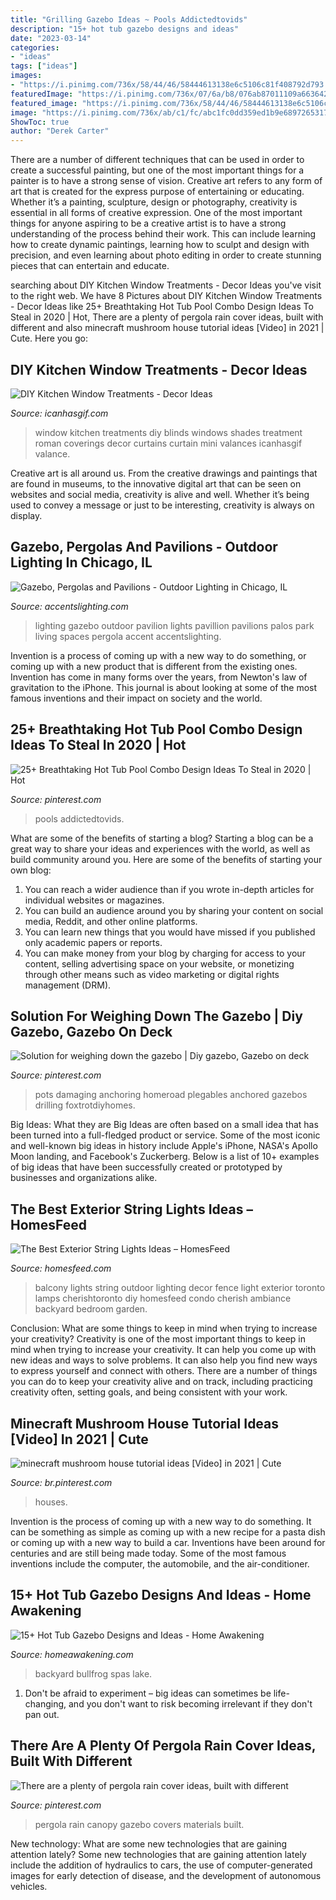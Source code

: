 ```yaml
---
title: "Grilling Gazebo Ideas ~ Pools Addictedtovids"
description: "15+ hot tub gazebo designs and ideas"
date: "2023-03-14"
categories:
- "ideas"
tags: ["ideas"]
images:
- "https://i.pinimg.com/736x/58/44/46/58444613138e6c5106c81f408792d793.jpg"
featuredImage: "https://i.pinimg.com/736x/07/6a/b8/076ab87011109a663642eb625604d734.jpg"
featured_image: "https://i.pinimg.com/736x/58/44/46/58444613138e6c5106c81f408792d793.jpg"
image: "https://i.pinimg.com/736x/ab/c1/fc/abc1fc0dd359ed1b9e68972653177fd8.jpg"
ShowToc: true
author: "Derek Carter"
---
```



There are a number of different techniques that can be used in order to create a successful painting, but one of the most important things for a painter is to have a strong sense of vision.
Creative art refers to any form of art that is created for the express purpose of entertaining or educating. Whether it’s a painting, sculpture, design or photography, creativity is essential in all forms of creative expression. One of the most important things for anyone aspiring to be a creative artist is to have a strong understanding of the process behind their work. This can include learning how to create dynamic paintings, learning how to sculpt and design with precision, and even learning about photo editing in order to create stunning pieces that can entertain and educate.

	

		
searching about DIY Kitchen Window Treatments - Decor Ideas you've visit to the right web. We have 8 Pictures about DIY Kitchen Window Treatments - Decor Ideas like 25+ Breathtaking Hot Tub Pool Combo Design Ideas To Steal in 2020 | Hot, There are a plenty of pergola rain cover ideas, built with different and also minecraft mushroom house tutorial ideas [Video] in 2021 | Cute. Here you go:
		
    
## DIY Kitchen Window Treatments - Decor Ideas

<img loading=lazy src="https://www.icanhasgif.com/wp-content/uploads/2015/02/DIY-Kitchen-Window-Treatments-680x1024.jpg" onerror="this.onerror=null;this.src='https://tse1.mm.bing.net/th?id=OIP.NahruTNZXBkE5ACtfT2A6AHaLJ&amp;pid=15.1';" alt="DIY Kitchen Window Treatments - Decor Ideas">

_Source: icanhasgif.com_

>window kitchen treatments diy blinds windows shades treatment roman coverings decor curtains curtain mini valances icanhasgif valance. 

	

Creative art is all around us. From the creative drawings and paintings that are found in museums, to the innovative digital art that can be seen on websites and social media, creativity is alive and well. Whether it’s being used to convey a message or just to be interesting, creativity is always on display.

    
## Gazebo, Pergolas And Pavilions - Outdoor Lighting In Chicago, IL

<img loading=lazy src="https://www.accentslighting.com/wp-content/uploads/2016/07/Pavillion7.jpg" onerror="this.onerror=null;this.src='https://tse3.mm.bing.net/th?id=OIP.ZRDgt3rkVDCbJEmpsDQwZwHaLH&amp;pid=15.1';" alt="Gazebo, Pergolas and Pavilions - Outdoor Lighting in Chicago, IL">

_Source: accentslighting.com_

>lighting gazebo outdoor pavilion lights pavillion pavilions palos park living spaces pergola accent accentslighting. 

	

Invention is a process of coming up with a new way to do something, or coming up with a new product that is different from the existing ones. Invention has come in many forms over the years, from Newton's law of gravitation to the iPhone. This journal is about looking at some of the most famous inventions and their impact on society and the world.

    
## 25+ Breathtaking Hot Tub Pool Combo Design Ideas To Steal In 2020 | Hot

<img loading=lazy src="https://i.pinimg.com/736x/07/6a/b8/076ab87011109a663642eb625604d734.jpg" onerror="this.onerror=null;this.src='https://tse1.mm.bing.net/th?id=OIP.bFMDzebzDXg-TGZbHyPqkQHaQJ&amp;pid=15.1';" alt="25+ Breathtaking Hot Tub Pool Combo Design Ideas To Steal in 2020 | Hot">

_Source: pinterest.com_

>pools addictedtovids. 

	

What are some of the benefits of starting a blog?
Starting a blog can be a great way to share your ideas and experiences with the world, as well as build community around you. Here are some of the benefits of starting your own blog: 
1. You can reach a wider audience than if you wrote in-depth articles for individual websites or magazines. 
2. You can build an audience around you by sharing your content on social media, Reddit, and other online platforms. 
3. You can learn new things that you would have missed if you published only academic papers or reports. 
4. You can make money from your blog by charging for access to your content, selling advertising space on your website, or monetizing through other means such as video marketing or digital rights management (DRM).

    
## Solution For Weighing Down The Gazebo | Diy Gazebo, Gazebo On Deck

<img loading=lazy src="https://i.pinimg.com/736x/ab/c1/fc/abc1fc0dd359ed1b9e68972653177fd8.jpg" onerror="this.onerror=null;this.src='https://tse3.mm.bing.net/th?id=OIP.puanHPCt3vUmDZxhdio0AgHaJ3&amp;pid=15.1';" alt="Solution for weighing down the gazebo | Diy gazebo, Gazebo on deck">

_Source: pinterest.com_

>pots damaging anchoring homeroad plegables anchored gazebos drilling foxtrotdiyhomes. 

	

Big Ideas: What they are
Big Ideas are often based on a small idea that has been turned into a full-fledged product or service. Some of the most iconic and well-known big ideas in history include Apple's iPhone, NASA's Apollo Moon landing, and Facebook's Zuckerberg. 
Below is a list of 10+ examples of big ideas that have been successfully created or prototyped by businesses and organizations alike.

    
## The Best Exterior String Lights Ideas – HomesFeed

<img loading=lazy src="https://homesfeed.com/wp-content/uploads/2015/09/lamps-lights-string-balcony-vases-plants-chair-rug.jpg" onerror="this.onerror=null;this.src='https://tse4.mm.bing.net/th?id=OIP.RvNVZ9W1GCRViT9umgYwAwHaJ4&amp;pid=15.1';" alt="The Best Exterior String Lights Ideas – HomesFeed">

_Source: homesfeed.com_

>balcony lights string outdoor lighting decor fence light exterior toronto lamps cherishtoronto diy homesfeed condo cherish ambiance backyard bedroom garden. 

	

Conclusion: What are some things to keep in mind when trying to increase your creativity?
Creativity is one of the most important things to keep in mind when trying to increase your creativity. It can help you come up with new ideas and ways to solve problems. It can also help you find new ways to express yourself and connect with others. There are a number of things you can do to keep your creativity alive and on track, including practicing creativity often, setting goals, and being consistent with your work.

    
## Minecraft Mushroom House Tutorial Ideas [Video] In 2021 | Cute

<img loading=lazy src="https://i.pinimg.com/736x/58/44/46/58444613138e6c5106c81f408792d793.jpg" onerror="this.onerror=null;this.src='https://tse3.mm.bing.net/th?id=OIP.nc_qLNF0No0_yjBu1ND88AHaNK&amp;pid=15.1';" alt="minecraft mushroom house tutorial ideas [Video] in 2021 | Cute">

_Source: br.pinterest.com_

>houses. 

	

Invention is the process of coming up with a new way to do something. It can be something as simple as coming up with a new recipe for a pasta dish or coming up with a new way to build a car. Inventions have been around for centuries and are still being made today. Some of the most famous inventions include the computer, the automobile, and the air-conditioner.

    
## 15+ Hot Tub Gazebo Designs And Ideas - Home Awakening

<img loading=lazy src="https://www.homeawakening.com/wp-content/uploads/2018/06/4.-Easy-Lighting.jpg" onerror="this.onerror=null;this.src='https://tse2.mm.bing.net/th?id=OIP.2y5nlpoNrRNXsq16GMUQQQHaE7&amp;pid=15.1';" alt="15+ Hot Tub Gazebo Designs and Ideas - Home Awakening">

_Source: homeawakening.com_

>backyard bullfrog spas lake. 

	

1. Don't be afraid to experiment – big ideas can sometimes be life-changing, and you don't want to risk becoming irrelevant if they don't pan out.

    
## There Are A Plenty Of Pergola Rain Cover Ideas, Built With Different

<img loading=lazy src="https://i.pinimg.com/736x/6b/8d/e3/6b8de3879d1cdb3020483ad5f6cc2917--pergola-canopy-pergola-rain-cover.jpg?b=t" onerror="this.onerror=null;this.src='https://tse2.mm.bing.net/th?id=OIP.qHrKfcsWKyBOEQ2ETO3MvwHaHs&amp;pid=15.1';" alt="There are a plenty of pergola rain cover ideas, built with different">

_Source: pinterest.com_

>pergola rain canopy gazebo covers materials built. 

	

New technology: What are some new technologies that are gaining attention lately?
Some new technologies that are gaining attention lately include the addition of hydraulics to cars, the use of computer-generated images for early detection of disease, and the development of autonomous vehicles.

